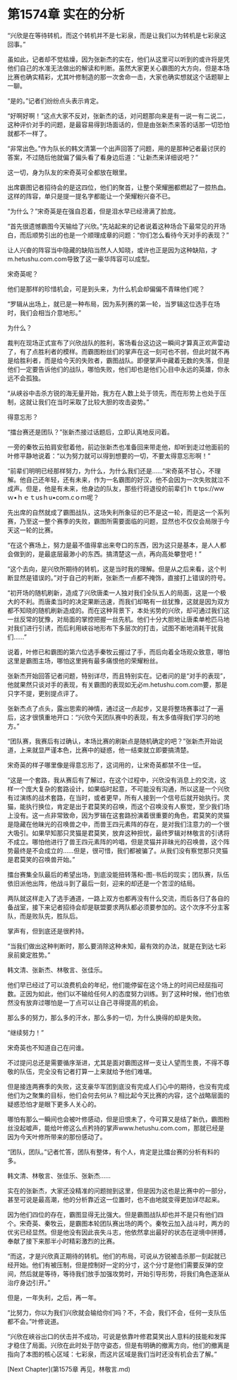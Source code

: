 # 第1574章 实在的分析

“兴欣是在等待转机，而这个转机并不是七彩泉，而是让我们以为转机是七彩泉这回事。”

虽如此，记者却不觉枯燥，因为张新杰的实在，他们从这里可以听到的或许将是凭他们自己的水准无法做出的解读和判断。虽然大家更关心霸图的大方向，但是本场比赛也确实精彩，尤其叶修制造的那一次舍命一击，大家也确实想就这个话题聊上一聊。

“是的。”记者们纷纷点头表示肯定。

“好啊好啊！”这点大家不反对，张新杰的话，对问题那向来是有一说一有二说二，这种评价对手的问题，是最容易得到场面话的，但是由张新杰来答的话那一切恐怕就都不一样了。

“非常出色。”作为队长的韩文清第一个出声回答了问题，用的是那种记者最讨厌的答案，不过随后他就偏了偏头看了看身边后道：“让新杰来详细说吧？”

这一切，身为队友的宋奇英可全都放在眼里。

出席霸图记者招待会的是这四位，他们的聚首，让整个荣耀圈都燃起了一腔热血。这样的阵容，单只是提一提名字都能让一个荣耀粉兴奋不已。

“为什么？”宋奇英是在强自忍着，但是泪水早已经滑满了脸庞。

“首先很遗憾霸图今天输给了兴欣。”先站起来的记者说着这种场合下最常见的开场白，而后顺势引出的也是一个顺理成章的问题：“你们怎么看待今天对手的表现？”

让人兴奋的阵容当中隐藏的缺陷当然人人知晓，或许也正是因为这种缺陷，才m.hetushu.com.com导致了这一豪华阵容可以成型。

宋奇英呢？

他们是那样的珍惜机会，可是到头来，为什么机会却偏偏不青睐他们呢？

“罗辑从出场上，就已是一种布局，因为系列赛的第一轮，当罗辑这位选手在场时，我们会相当介意地形。”

为什么？

裁判在现场正式宣布了兴欣战队的胜利，客场看台这边这一瞬间才算真正欢声雷动了，有了点胜利者的模样。而霸图粉丝们的掌声在这一刻可也不弱，但此时就不再是给胜利者，而是给今天的失败者，霸图战队。即便掌声中藏着无数的失落，但是他们一定要告诉他们的战队，哪怕失败，他们却也是他们心目中永远的英雄，你永远不会孤独。

“从峡谷中击杀方锐的海无量开始，我方在人数上处于领先，而在形势上也处于压制，这就让我们在当时采取了比较大胆的攻击姿势。”

得意忘形？

“擂台赛还是团队？”张新杰接过话题后，立即认真地反问着。

一旁的秦牧云拍肩安慰着他，前边张新杰也准备回来带走他，却听到走过他面前的叶修平静地说着：“以为努力就可以得到想要的一切，不要太得意忘形啊！”

“前辈们明明已经那样努力，为什么，为什么我们还是……”宋奇英不甘心，不理解。他自己还年轻，还有未来，作为一名霸图的好汉，他不会因为一次失败就泣不成声。但是，他是有未来，他身边的队友，那些行将退役的前辈们ｈｔtps://wwｗ•ｈｅｔusｈu•coｍ.cｏｍ呢？

先出席的自然就成了霸图战队，这场失利所象征的已不是这一轮，而是这一个系列赛，乃至这一整个赛季的失败，霸图所需要面临的问题，显然也不仅仅会局限于今天这一轮的比赛。

“在这个赛场上，努力是最不值得拿出来夸口的东西，因为这只是基本，是人人都会做到的，是最底层最渺小的东西。搞清楚这一点，再向高处攀登吧！”

“这个去向，是兴欣所期待的转机，这是当时我的理解。但是从之后来看，这个判断显然是错误的。”对于自己的判断，张新杰一点都不掩饰，直接打上错误的符号。

“初开场的随机刷新，造成了兴欣唐柔一人独对我们全队五人的局面，这是一个极大的不利。而唐柔当时的决定果断迅速，而我们却略有一丝犹豫，这就是因为双方都不知晓的随机刷新造成的。而在这种背景下，本处劣势的兴欣，却可通过我们这一丝反常的犹豫，对局面的掌控把握一丝先机。他们十分大胆地让唐柔单枪匹马地对我们进行引诱，而后利用峡谷地形布下多层次的打击，试图不断地消耗干扰我们……”

说着，叶修已和霸图的第六位选手秦牧云握过了手，而后向着全场观众致意，哪怕这里是霸图主场，哪怕这里拥有最多痛恨他的荣耀粉丝。

张新杰开始回答记者问题，特别详尽，而且特别实在。记者问的是“对手的表现”，他就果然只谈对手的表现，有关霸图的表现如无必m.hetushu.com.com要，那是只字不提，更别提点评了。

张新杰点了点头，露出思索的神情，通过这一点起步，又是将整场赛事过了一遍后，这才很慎重地开口：“兴欣今天团队赛中的表现，有太多值得我们学习的地方。”

“团队赛，我赛后有过确认，本场比赛的刷新点是随机确定的吧？”张新杰开始说道，上来就显严谨本色，比赛中的疑惑，他一结束就立即要搞清楚。

宋奇英的样子哪里像是得意忘形了，这词用的，让宋奇英都禁不住一怔。

“这是一个套路，我从赛后有了解过，在这个过程中，兴欣没有消息上的交流，这样一个庞大复杂的套路设计，如果临时起意，不可能没有沟通，所以这是一个兴欣有过演练的战术套路，在当时，或者更早，所有人接到一个信号后就开始执行。灵猫，能执行换位，肯定是出于君莫笑的召唤，而这个召唤没有人察觉，至少我们场上没有。这一点非常致命，因为罗辑在这套路扮演着很重要的角色，君莫笑的灵猫是隐藏在他昧光的召唤兽之中，而兽王四元素阵的存在，是对我们注意力的一个很大吸引。如果早知那只灵猫是君莫笑，放弃这种担忧，最终罗辑对林敬言的引诱将不成立。哪怕他进行了兽王四元素阵的吟唱，但是灵猫并非昧光的召唤兽，这个阵势最终是不会成立的……但是，很可惜，我们都被骗了。从我们没有察觉那只灵猫是君莫笑的召唤兽开始。”

擂台赛集全队最后的希望出场，到底没能扭转落和-图-书后的现实；团队赛，队伍依旧派他出阵，他战斗到了最后一刻，迎来的却还是一个苦涩的结局。

两队就这样走入了选手通道，一路上双方也都再没有什么交流，而后各归了各自的备战室，接下来记者招待会却是联盟要求两队都必须要参加的。这个次序不分主客队，而是败队先，胜队后。

掌声有，但到底还是很矜持。

“当我们做出这种判断时，那么要消除这种未知，最有效的办法，就是在到达七彩泉前奠定胜势。”

韩文清、张新杰、林敬言、张佳乐。

他们早已经过了可以浪费机会的年纪，他们能停留在这个场上的时间已经屈指可数。正因为如此，他们以不输给任何人的态度努力训练。到了这种时候，他们也依然没有放弃过哪怕是一丁点可以让自己寻得提高的机会。

那么多的努力，那么多的汗水，那么多的一切，为什么换得的却是失败。

“继续努力！”

宋奇英也不知道自己在问谁。

不过提问总还是需要循序渐进，尤其是面对霸图这样一支让人望而生畏，不得不尊敬的队伍，完全没有记者打算一上来就给予他们难堪。

但是接连两赛季的失败，这支豪华军团到底没有完成人们心中的期待，也没有完成他们为之聚集的目标，他们会何去何从？相比起今天比赛的内容，这个战略层面的疑惑恐怕才是眼下更多人关心的。

哪怕有那么一瞬间也会被叶修感动，但是旧恨未了，今可算又是结了新仇，霸图粉丝没起嘘声，能给叶修这么点矜持的掌声www.hetushu.com.com，那就已经是因为今天叶修所带来的那份感动了。

“团队，团队。”记者忙答，团队有整体，有个人，肯定是比擂台赛的分析有料的多。

韩文清、林敬言、张佳乐、张新杰……

实在的张新杰，大家还没精准的问题抛到这里，但是因为这也是比赛中的一部分，甚至可说是最高潮，他的分析靠近这一位置时，也不由地就变得更加详尽起来。

因为他们四位的存在，霸图显得无比强大。但是霸图战队却也并不是只有他们四个。宋奇英、秦牧云，是霸图本轮团队赛出场的两个。秦牧云加入战斗时，两方的优劣已经显然。但是他没有因此丧失斗志，他依然拿出最好的状态在逆境中拼搏，奉献了接下来那半小时精彩激烈的比赛。

“而这，才是兴欣真正期待的转机。他们的布局，可说从方锐被击杀那一刻起就已经开始。他们有被压制，但是控制好一定的分寸，这个分寸是他们需要反弹的空间，然后就是等待，等待我们放手加强攻势时，开始引导形势，将我们角色逐渐从治疗身边引开。”

但是，一年失利，之后，再一年。

“比努力，你以为我们兴欣就会输给你们吗？不，不会，我们不会，任何一支队伍都不会。”叶修说道。

“兴欣在峡谷出口的伏击并不成功，可说是依靠叶修君莫笑出人意料的技能和发挥才稳住了局面。兴欣在此时处于防守姿态，但是有明确的撤离方向，他们的撤离是指向了本图的核心区域：七彩泉，而这片区域是我们当时还没有机会去了解。”



[Next Chapter](第1575章 再见，林敬言.md)
